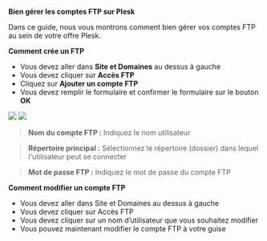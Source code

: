 **Bien gérer les comptes FTP sur Plesk**

Dans ce guide, nous vous montrons comment bien gérer vos comptes FTP au sein de votre offre Plesk.

**Comment crée un FTP**
- Vous devez aller dans **Site et Domaines** au dessus à gauche 
- Vous devez cliquer sur **Accès FTP**
- Cliquez sur **Ajouter un compte FTP**
- Vous devez remplir le formulaire et confirmer le formulaire sur le bouton **OK**

![](https://gblobscdn.gitbook.com/assets%2F-MD7IL6lJMQPqWCnSSXr%2F-ME93JEEeeWOHE5lMuZI%2F-ME93MjEA_QVRMVvtkjv%2F1-ftpcreation.PNG?alt=media&token=3ca0479f-bb6d-4a1f-adc9-d987abe5ca2a)
![](https://gblobscdn.gitbook.com/assets%2F-MD7IL6lJMQPqWCnSSXr%2F-ME93Y3UWzY6V5rTFHhO%2F-ME93a-zgd847fkQ74Et%2F2-ftpcreation.PNG?alt=media&token=d27a74da-bcd2-42bd-b285-d8b1a2d90393)

> **Nom du compte FTP :** Indiquez le nom utilisateur

> **Répertoire principal :** Sélectionnez le répertoire (dossier) dans lequel l'utilisateur peut se connecter

> **Mot de passe FTP :** Indiquez le mot de passe du compte FTP 


**Comment modifier un compte FTP**

- Vous devez aller dans Site et Domaines au dessus à gauche
- Vous devez cliquer sur Accès FTP
- Vous devez cliquer sur un nom d’utilisateur que vous souhaitez modifier
- Vous pouvez maintenant modifier le compte FTP à votre guise    

